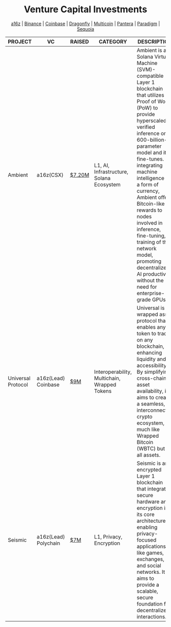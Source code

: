 # <h1 align="center">Venture Capital Investments</h1>
<p align="center">
  <a href="a16z.md">a16z</a> |
  <a href="Binance.md">Binance</a> |
  <a href="Coinbase.md">Coinbase</a> |
  <a href="Dragonfly.md">Dragonfly</a> |
  <a href="Multicoin.md">Multicoin</a> |
  <a href="Pantera.md">Pantera</a> |
  <a href="Paradigm.md">Paradigm</a> |
  <a href="Sequoia.md">Sequoia</a>
</p>



|PROJECT|VC|RAISED|CATEGORY|DESCRIPTION|LINKS|Activities
|-------------|-------------|-------------|-------------|-------------|-------------|-------------|
Ambient|a16z(CSX)|[$7.20M](https://crypto-fundraising.info/projects/ambient/)|L1, AI, Infrastructure, Solana Ecosystem|Ambient is a Solana Virtual Machine (SVM)-compatible Layer 1 blockchain that utilizes Proof of Work (PoW) to provide hyperscaled, verified inference on a 600-billion-parameter model and its fine-tunes. By integrating machine intelligence as a form of currency, Ambient offers Bitcoin-like rewards to nodes involved in inference, fine-tuning, or training of the network model, promoting decentralized AI productivity without the need for enterprise-grade GPUs.|[Site](https://ambient.xyz/)<br>[Twitter](https://x.com/ambient_xyz)|-|
Universal Protocol | a16z(Lead)<br>Coinbase |[$9M](https://crypto-fundraising.info/projects/universal-protocol/)| Interoperability, Multichain, Wrapped Tokens | Universal is a wrapped asset protocol that enables any token to trade on any blockchain, enhancing liquidity and accessibility. By simplifying cross-chain asset availability, it aims to create a seamless, interconnected crypto ecosystem, much like Wrapped Bitcoin (WBTC) but for all assets. | [Site](https://www.universal.xyz/)<br>[Twitter](https://x.com/Universaldotxyz)|[LP](https://www.universal.xyz/liquidity)|
| Seismic  | a16z(Lead)<br>Polychain | [$7M](https://crypto-fundraising.info/projects/seismic/) | L1, Privacy, Encryption | Seismic is an encrypted Layer 1 blockchain that integrates secure hardware and encryption into its core architecture, enabling privacy-focused applications like games, exchanges, and social networks. It aims to provide a scalable, secure foundation for decentralized interactions. | [Site](https://www.seismic.systems/)<br>[Twitter](https://x.com/SeismicSys)<br>[Discord](https://discord.gg/MnMJ37JN) | [Testnet](https://x.com/SeismicSys/status/1905310566459060408)|

